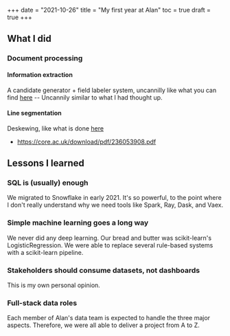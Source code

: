 +++
date = "2021-10-26"
title = "My first year at Alan"
toc = true
draft = true
+++

## What I did

### Document processing

#### Information extraction

A candidate generator + field labeler system, uncannilly like what you can find [here](http://cidrdb.org/cidr2020/papers/p31-sheng-cidr20.pdf) -- Uncannily similar to what I had thought up.

#### Line segmentation

Deskewing, like what is done [here](https://muthu.co/deskewing-scanned-documents-using-horizontal-projections/)

- https://core.ac.uk/download/pdf/236053908.pdf

## Lessons I learned

### SQL is (usually) enough

We migrated to Snowflake in early 2021. It's so powerful, to the point where I don't really understand why we need tools like Spark, Ray, Dask, and Vaex.

### Simple machine learning goes a long way

We never did any deep learning. Our bread and butter was scikit-learn's LogisticRegression. We were able to replace several rule-based systems with a scikit-learn pipeline.

### Stakeholders should consume datasets, not dashboards

This is my own personal opinion.

### Full-stack data roles

Each member of Alan's data team is expected to handle the three major aspects. Therefore, we were all able to deliver a project from A to Z.
